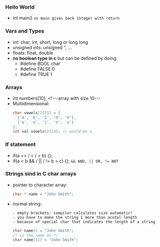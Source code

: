 ### Hello World
  - int main() `so main gives back integer with return`

### Vars and Types
  - int: char, int, short, long or long long
  - unsigned ints: unsigned ", ...
  - floats: float, double
  - **no boolean type in c** but can be defined by doing:
    - #define BOOL char
    - #define FALSE 0
    - #define TRUE 1

### Arrays
  - int numbers[10]; <!---array with size 10---
  - Multidimensional:
    ```c
    char vowels[2][5] = {
      {'A', 'E', 'I', 'O', 'U'},
      {'a', 'e', 'i', 'o', 'u'}
    };
    int val vowels[2][3]; // would be o
    ```
### If statement
  - if(a == / < / > b) {};
  - if(a < b && / || / != b > c) {}; `&& AND, || OR, != NOT`

### Strings sind in C char arrays
  - pointer to character array: <!---string only usable for reading--->
    ```c
    char * name = "John Smith";
    ```
  - normal string: 
    ```
    - empty brackets: compiler calculates size automatic!
    - you have to make the string 1 more than acutal length
    - because of special char that indicates the length of a string
    ```
    
    ```c
    char name[] = "John Smith";
    /* is the same as */
    char name[11] = "John Smith";
    ```